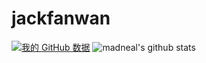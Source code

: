 # jackfanwan
[![我的 GitHub 数据](https://github-readme-stats.vercel.app/api?username=jackfanwan)]()
![madneal's github stats](https://github-readme-stats.vercel.app/api?username=jackfanwan&show_icons=true&theme=radical) 

